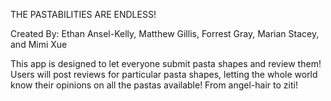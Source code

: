 THE PASTABILITIES ARE ENDLESS!

Created By:
Ethan Ansel-Kelly,
Matthew Gillis,
Forrest Gray,
Marian Stacey,
and Mimi Xue

This app is designed to let everyone submit pasta shapes and review them! Users will post reviews for particular pasta shapes, letting the whole world know their opinions on all the pastas available! From angel-hair to ziti!
